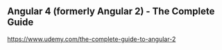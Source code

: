 ## Angular 4 (formerly Angular 2) - The Complete Guide
  https://www.udemy.com/the-complete-guide-to-angular-2